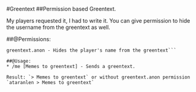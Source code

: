 #Greentext
##Permission based Greentext.

My players requested it, I had to write it. You can give permission to hide the username from the greentext as well.

##@Permissions:
```greentext.use - Allows use of /me for greentext
greentext.anon - Hides the player's name from the greentext```

##@Usage:
* /me [Memes to greentext] - Sends a greentext.

Result: `> Memes to greentext` or without greentext.anon permission `ataranlen > Memes to greentext`
